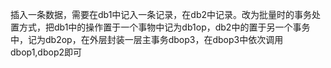 插入一条数据，需要在db1中记入一条记录，在db2中记录。改为批量时的事务处置方式，把db1中的操作置于一个事物中记为db1op，db2中的置于另一个事务中，记为db2op，在外层封装一层主事务dbop3，在dbop3中依次调用dbop1,dbop2即可